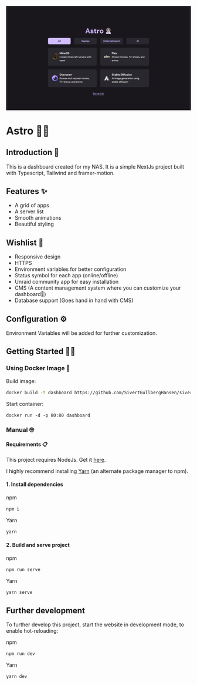 <img src="assets/preview.png" align="center" alt="Preview of website" />

# Astro 👨‍🚀

## Introduction 👋

This is a dashboard created for my NAS. It is a simple NextJs project built with Typescript, Tailwind and framer-motion.

## Features ✨

+ A grid of apps
+ A server list
+ Smooth animations
+ Beautiful styling

## Wishlist 🤞

+ Responsive design
+ HTTPS
+ Environment variables for better configuration
+ Status symbol for each app (online/offline)
+ Unraid community app for easy installation
+ CMS (A content management system where you can customize your dashboard👀)
+ Database support (Goes hand in hand with CMS)

## Configuration ⚙️

Environment Variables will be added for further customization.

## Getting Started 🏃‍♂️

### Using Docker Image 🐳

Build image:

```bash
docker build -t dashboard https://github.com/SivertGullbergHansen/sivert-unraid-dashboard.git#main
```

Start container:

```docker
docker run -d -p 80:80 dashboard
```

### Manual 🤓

#### Requirements 📋

This project requires NodeJs. Get it [here](https://nodejs.org/en/download/).

I highly recommend installing [Yarn](https://yarnpkg.com/getting-started/install) (an alternate package manager to npm).


#### 1. Install dependencies

npm

```bash
npm i
```

Yarn

```bash
yarn
```

#### 2. Build and serve project

npm

```bash
npm run serve
```

Yarn

```bash
yarn serve
```

## Further development

To further develop this project, start the website in development mode, to enable hot-reloading:

npm

```bash
npm run dev
```

Yarn

```bash
yarn dev
```
